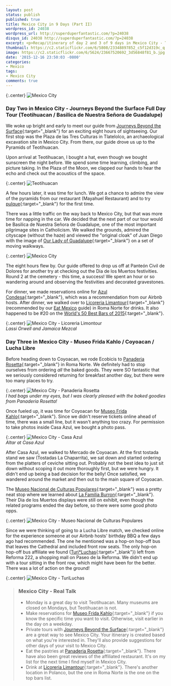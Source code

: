 ```yaml
---
layout: post
status: publish
published: true
title: Mexico City in 9 Days (Part II)
wordpress_id: 24038
wordpress_url: http://superduperfantastic.com/?p=24038
disqus_id: 24038 http://superduperfantastic.com/?p=24038
excerpt: <p>Recap/itinerary of day 2 and 3 of 9 days in Mexico City - Teotihuacan, Basilica of Guadalupe, Museo Frida Kahlo, Coyoacan and Turi*Luchas (Lucha Libre).</p>
thumbnail: https://c2.staticflickr.com/6/5808/23348897852_c5f12d319c_q.jpg
image: https://c2.staticflickr.com/6/5624/23667520692_3d56848f81_b.jpg
date: '2015-12-16 23:50:03 -0800'
categories:
- Mexico
tags:
- Mexico City
comments: true
---
```

{:.center}
![Mexico City](https://c2.staticflickr.com/6/5801/23135084203_c60e30957b_b.jpg)

### Day Two in Mexico City - Journeys Beyond the Surface Full Day Tour (Teotihuacan / Basilica de Nuestra Señora de Guadalupe) ###

We woke up bright and early to meet our guide from [Journeys Beyond the Surface](http://travelmexicocity.com.mx/){:target="_blank"} for an exciting eight hours of sightseeing. Our first stop was the Plaza de las Tres Culturas in Tlatelolco, an archaeological excavation site in Mexico City. From there, our guide drove us up to the Pyramids of Teotihuacan. 

Upon arrival at Teotihuacan, I bought a hat, even though we bought sunscreen the night before. We spend some time learning, climbing, and picture taking. In the Plaza of the Moon, we clapped our hands to hear the echo and check out the acoustics of the space. 

{:.center}
![Teotihuacan](https://c2.staticflickr.com/6/5724/23736333806_a0db20a381_b.jpg)

A few hours later, it was time for lunch. We got a chance to admire the view of the pyramids from our restaurant (Mayahuel Restaurant) and to try [pulque](https://en.wikipedia.org/wiki/Pulque){:target="_blank"} for the first time.

There was a little traffic on the way back to Mexico City, but that was more time for napping in the car. We decided that the next part of our tour would be Basilica de Nuestra Señora de Guadalupe, one of the most important pilgrimage sites in Catholicism. We walked the grounds, admired the cityscape (without the haze) and viewed the "original cloak" of Juan Diego with the image of [Our Lady of Guadalupe](https://en.wikipedia.org/wiki/Our_Lady_of_Guadalupe){:target="_blank"} on a set of moving walkways.

{:.center}
![Mexico City](https://c2.staticflickr.com/6/5808/23348897852_c5f12d319c_b.jpg)

The eight hours flew by. Our guide offered to drop us off at Panteón Civil de Dolores for another try at checking out the Dia de los Muertos festivities. Round 2 at the cemetery - this time, a success! We spent an hour or so wandering around and observing the festivities and decorated gravestones.

For dinner, we made reservations online for [Azul Condesa](http://azul.rest/){:target="_blank"}, which was a recommendation from our Airbnb hosts. After dinner, we walked over to [Licoreria Limantour](http://limantour.tv/){:target="_blank"} (recommended by our [Eat Mexico](http://www.eatmexico.com/) guide) in Roma Norte for drinks. It also happened to be #20 on the [World's 50 Best Bars of 2015](http://www.worlds50bestbars.com/fifty-best-bars-list/Licoreria-Limantour.php?pid=ranking-2015-1-50){:target="_blank"}.

{:.center}
![Mexico City - Licoreria Limontour](https://c1.staticflickr.com/1/682/23429685886_10db084dcd_b.jpg)  
_Lassi Orwell and Jamaica Mezcal_

### Day Three in Mexico City - Museo Frida Kahlo / Coyoacan / Lucha Libre ###

Before heading down to Coyoacan, we rode Ecobicis to [Panaderia Rosetta](http://www.rosetta.com.mx/){:target="_blank"} in Roma Norte. We definitely had to stop ourselves from ordering _all_ the baked goods. They were SO fantastic that we seriously considered returning for breakfast another day, but there were too many places to try.

{:.center}
![Mexico City - Panaderia Rosetta](https://c2.staticflickr.com/6/5624/23667520692_3d56848f81_b.jpg)  
_I had bags under my eyes, but I was clearly pleased with the baked goodies from Panaderia Rosetta!_

Once fueled up, it was time for Coyoacan for [Museo Frida Kahlo](http://museofridakahlo.org.mx/){:target="_blank"}. Since we didn't reserve tickets online ahead of time, there was a small line, but it wasn't anything too crazy. For permission to take photos inside Casa Azul, we bought a photo pass.

{:.center}
![Mexico City - Casa Azul](https://c2.staticflickr.com/6/5763/23428607622_bd389e41fb_b.jpg)  
_Altar at Casa Azul_

After Casa Azul, we walked to Mercado de Coyoacan. At the first tostada stand we saw (Tostadas La Chaparrita), we sat down and started ordering from the platters of ceviche sitting out. Probably not the best idea to just sit down without scoping it out more thoroughly first, but we were hungry. It didn't end up being a bad decision for the belly! Once satisfied, we wandered around the market and then out to the main square of Coyoacan. 

The [Museo Nacional de Culturas Populares](http://museoculturaspopulares.gob.mx/){:target="_blank"} was a pretty neat stop where we learned about [La Familia Burron](https://en.wikipedia.org/wiki/La_Familia_Burr%C3%B3n){:target="_blank"}. Their Dia de los Muertos displays were still on exhibit, even though the related programs ended the day before, so there were some good photo opps.

{:.center}
![Mexico City - Museo Nacional de Culturas Populares](https://c2.staticflickr.com/6/5668/23436024069_7209a76d6f_b.jpg)

Since we were thinking of going to a Lucha Libre match, we checked online for the experience someone at our Airbnb hosts' birthday BBQ a few days ago had recommended. The one he mentioned was a hop-on hop-off bus that leaves the Cathedral and included front row seats. The only hop-on hop-off bus affiliate we found ([Turi*Luchas](http://turibus.com.mx/index.php?s=RutasTematicas){:target="_blank"}) left from Reforma 222, a shopping mall on Paseo de la Reforma. We didn't end up with a tour sitting in the front row, which might have been for the better. There was a lot of action on the ground!

{:.center}
![Mexico City - TuriLuchas](https://c1.staticflickr.com/1/632/23435812899_9559fecaf9_b.jpg)

>### Mexico City - Real Talk ###
>- Monday is a great day to visit Teotihuacan. Many museums are closed on Mondays, but Teotihuacan is not.
>- Make reservations for [Museo Frida Kahlo](http://museofridakahlo.org.mx/){:target="_blank"} if you know the specific time you want to visit. Otherwise, visit earlier in the day on a weekday.
>- Private tours with [Journeys Beyond the Surface](http://travelmexicocity.com.mx/){:target="_blank"} are a great way to see Mexico City. Your itinerary is created based on what you're interested in. They'll also provide suggestions for other days of your visit to Mexico City.
>- Eat the pastries at [Panaderia Rosetta](http://www.rosetta.com.mx/){:target="_blank"}. There have also been great reviews of the affiliated restaurant. It's on my list for the next time I find myself in Mexico City.
>- Drink at [Licoreria Limantour](http://limantour.tv/){:target="_blank"}. There's another location in Polanco, but the one in Roma Norte is the one on the top bars list.
